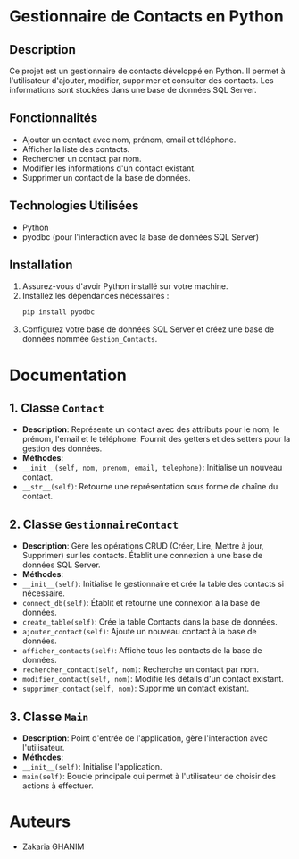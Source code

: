 # Gestionnaire de Contacts en Python

## Description
Ce projet est un gestionnaire de contacts développé en Python. Il permet à l'utilisateur d'ajouter, modifier, supprimer et consulter des contacts. Les informations sont stockées dans une base de données SQL Server.

## Fonctionnalités
- Ajouter un contact avec nom, prénom, email et téléphone.
- Afficher la liste des contacts.
- Rechercher un contact par nom.
- Modifier les informations d'un contact existant.
- Supprimer un contact de la base de données.

## Technologies Utilisées
- Python
- pyodbc (pour l'interaction avec la base de données SQL Server)

## Installation
1. Assurez-vous d'avoir Python installé sur votre machine.
2. Installez les dépendances nécessaires :
   ```bash
   pip install pyodbc

3. Configurez votre base de données SQL Server et créez une base de données nommée `Gestion_Contacts`.

# Documentation

## 1. Classe `Contact`
- **Description**: Représente un contact avec des attributs pour le nom, le prénom, l'email et le téléphone. Fournit des getters et des setters pour la gestion des données.
- **Méthodes**:
- `__init__(self, nom, prenom, email, telephone)`: Initialise un nouveau contact.
- `__str__(self)`: Retourne une représentation sous forme de chaîne du contact.

## 2. Classe `GestionnaireContact`
- **Description**: Gère les opérations CRUD (Créer, Lire, Mettre à jour, Supprimer) sur les contacts. Établit une connexion à une base de données SQL Server.
- **Méthodes**:
- `__init__(self)`: Initialise le gestionnaire et crée la table des contacts si nécessaire.
- `connect_db(self)`: Établit et retourne une connexion à la base de données.
- `create_table(self)`: Crée la table Contacts dans la base de données.
- `ajouter_contact(self)`: Ajoute un nouveau contact à la base de données.
- `afficher_contacts(self)`: Affiche tous les contacts de la base de données.
- `rechercher_contact(self, nom)`: Recherche un contact par nom.
- `modifier_contact(self, nom)`: Modifie les détails d'un contact existant.
- `supprimer_contact(self, nom)`: Supprime un contact existant.

## 3. Classe `Main`
- **Description**: Point d'entrée de l'application, gère l'interaction avec l'utilisateur.
- **Méthodes**:
- `__init__(self)`: Initialise l'application.
- `main(self)`: Boucle principale qui permet à l'utilisateur de choisir des actions à effectuer.

# Auteurs
- Zakaria GHANIM


